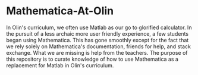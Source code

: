 # Mathematica-At-Olin
In Olin's curriculum, we often use Matlab as our go to glorified calculator. In the pursuit of a less archaic more user friendly experience, a few students began using Mathematica. This has gone smoothly except for the fact that we rely solely on Mathematica's documentation, friends for help, and stack exchange.  What we are missing is help from the teachers. The purpose of this repository is to curate knowledge of how to use Mathematica as a replacement for Matlab in Olin's curriculum.
